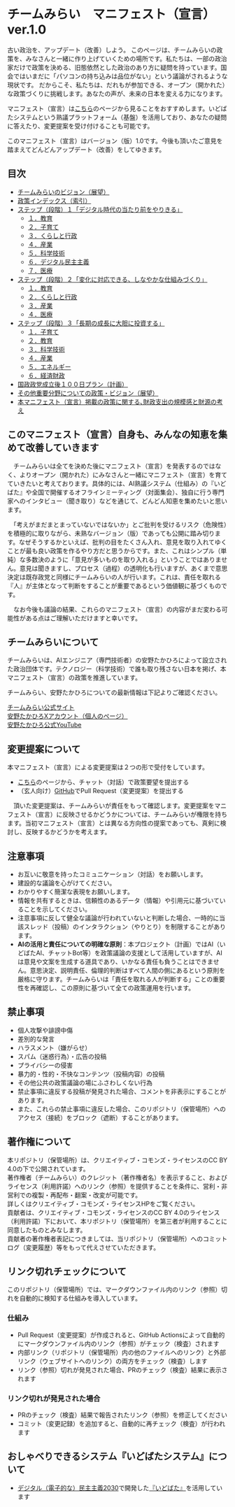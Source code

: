 # チームみらい　マニフェスト（宣言） ver.1.0

古い政治を、アップデート（改善）しよう。
このページは、チームみらいの政策を、みなさんと一緒に作り上げていくための場所です。私たちは、一部の政治家だけで政策を決める、旧態依然とした政治のあり方に疑問を持っています。国会ではいまだに「パソコンの持ち込みは品位がない」という議論がされるような現状です。
だからこそ、私たちは、だれもが参加できる、オープン（開かれた）な政策づくりに挑戦します。あなたの声が、未来の日本を変える力になります。

マニフェスト（宣言）は[こちら](https://policy.team-mir.ai/view/README.md)のページから見ることをおすすめします。いどばたシステムという熟議プラットフォーム（基盤）を活用しており、あなたの疑問に答えたり、変更提案を受け付けることも可能です。

このマニフェスト（宣言）はバージョン（版）1.0です。今後も頂いたご意見を踏まえてどんどんアップデート（改善）をしてゆきます。

## 目次

* [チームみらいのビジョン（展望）](01_チームみらいのビジョン.md)  
* [政策インデックス（索引）](02_政策インデックス.md)  
* [ステップ（段階）１「デジタル時代の当たり前をやりきる」](10_ステップ１「デジタル時代の当たり前をやりきる」.md)  
  * [１．教育](11_ステップ１教育.md)  
  * [２．子育て](12_ステップ１子育て.md)  
  * [３．くらしと行政](13_ステップ１くらしと行政.md)  
  * [４．産業](14_ステップ１産業.md)  
  * [５．科学技術](15_ステップ１科学技術.md)  
  * [６．デジタル民主主義](16_ステップ１デジタル民主主義.md)  
  * [７．医療](17_ステップ１医療.md)  
* [ステップ（段階）２「変化に対応できる、しなやかな仕組みづくり」](20_ステップ２「変化に対応できるしなやかな仕組みづくり」.md)  
  * [１．教育](21_ステップ２教育.md)  
  * [２．くらしと行政](22_ステップ２くらしと行政.md)  
  * [３．産業](23_ステップ２産業.md)  
  * [４．医療](24_ステップ２医療.md)  
* [ステップ（段階）３「長期の成長に大胆に投資する」](30_ステップ３「長期の成長に大胆に投資する」.md)  
  * [１．子育て](31_ステップ３子育て.md)  
  * [２．教育](32_ステップ３教育.md)  
  * [３．科学技術](33_ステップ３科学技術.md)  
  * [４．産業](34_ステップ３産業.md)  
  * [５．エネルギー](35_ステップ３エネルギー.md)  
  * [６．経済財政](36_ステップ３経済財政.md)  
* [国政政党成立後１００日プラン（計画）](40_国政政党成立後100日プラン.md)  
* [その他重要分野についての政策・ビジョン（展望）](50_国政のその他重要分野.md)
* [本マニフェスト（宣言）掲載の政策に関する､財政支出の規模感と財源の考え](70_本マニフェスト掲載の政策に関する､財政支出の規模感と財源の考え.md)


## このマニフェスト（宣言）自身も、みんなの知恵を集めて改善していきます

　チームみらいは全てを決めた後にマニフェスト（宣言）を発表するのではなく、よりオープン（開かれた）にみなさんと一緒にマニフェスト（宣言）を育てていきたいと考えております。具体的には、AI熟議システム（仕組み）の『いどばた』や全国で開催するオフラインミーティング（対面集会）、独自に行う専門家へのインタビュー（聞き取り）などを通じて、どんどん知恵を集めたいと思います。

　「考えがまだまとまっていないではないか」とご批判を受けるリスク（危険性）を積極的に取りながら、未熟なバージョン（版）であっても公開に踏み切ります。なぜそうするかといえば、批判の目をたくさん入れ、意見を取り入れてゆくことが最も良い政策を作るやり方だと思うからです。また、これはシンプル（単純）な多数決のように「意見が多いものを取り入れる」ということではありません。意見は聞きますし、プロセス（過程）の透明化も行いますが、あくまで意思決定は既存政党と同様にチームみらいの人が行います。これは、責任を取れる『人』が主体となって判断をすることが重要であるという価値観に基づくものです。

　なお今後も議論の結果、これらのマニフェスト（宣言）の内容がまだ変わる可能性がある点はご理解いただけますと幸いです。

## チームみらいについて

チームみらいは、AIエンジニア（専門技術者）の安野たかひろによって設立された政治団体です。テクノロジー（科学技術）で誰も取り残さない日本を掲げ、本マニフェスト（宣言）の政策を推進しています。

チームみらい、安野たかひろについての最新情報は下記よりご確認ください。

[チームみらい公式サイト](https://team-mir.ai/)  
[安野たかひろXアカウント（個人のページ）](https://x.com/takahiroanno)  
[安野たかひろ公式YouTube](https://www.youtube.com/@%E5%AE%89%E9%87%8E%E8%B2%B4%E5%8D%9A)

## 変更提案について

本マニフェスト（宣言）による変更提案は２つの形で受付をしています。

* [こちら](https://policy.team-mir.ai/view/README.md)のページから、チャット（対話）で政策要望を提出する  
* （玄人向け）[GitHub](https://github.com/team-mirai/policy/pulls)でPull Request（変更提案）を提出する

　頂いた変更提案は、チームみらいが責任をもって確認します。変更提案をマニフェスト（宣言）に反映させるかどうかについては、チームみらいが権限を持ちます。当初マニフェスト（宣言）とは異なる方向性の提案であっても、真剣に検討し、反映するかどうかを考えます。

## 注意事項

* お互いに敬意を持ったコミュニケーション（対話）をお願いします。  
* 建設的な議論を心がけてください。  
* わかりやすく簡潔な表現をお願いします。  
* 情報を共有するときは、信頼性のあるデータ（情報）や引用元に基づいていることを示してください。  
* 注意事項に反して健全な議論が行われていないと判断した場合、一時的に当該スレッド（投稿）のインタラクション（やりとり）を制限することがあります。
* **AIの活用と責任についての明確な原則**：本プロジェクト（計画）ではAI（いどばたAI、チャットBot等）を政策議論の支援として活用していますが、AIは意見や文案を生成する道具であり、いかなる責任も負うことはできません。意思決定、説明責任、倫理的判断はすべて人間の側にあるという原則を厳格に守ります。チームみらいは「責任を取れる人が判断する」ことの重要性を再確認し、この原則に基づいて全ての政策運用を行います。

## 禁止事項

* 個人攻撃や誹謗中傷  
* 差別的な発言  
* ハラスメント（嫌がらせ）  
* スパム（迷惑行為）・広告の投稿  
* プライバシーの侵害  
* 暴力的・性的・不快なコンテンツ（投稿内容）の投稿  
* その他公共の政策議論の場にふさわしくない行為  
* 禁止事項に違反する投稿が発見された場合、コメントを非表示にすることがあります。  
* また、これらの禁止事項に違反した場合、このリポジトリ（保管場所）へのアクセス（接続）をブロック（遮断）することがあります。

## 著作権について

本リポジトリ（保管場所）は、クリエイティブ・コモンズ・ライセンスのCC BY 4.0の下で公開されています。  
著作権者（チームみらい）のクレジット（著作権者名）を表示すること、およびライセンス（利用許諾）へのリンク（参照）を提供することを条件に、営利・非営利での複製・再配布・翻案・改変が可能です。  
詳しくはクリエイティブ・コモンズ・ライセンスHPをご覧ください。  
貢献者は、クリエイティブ・コモンズ・ライセンスのCC BY 4.0のライセンス（利用許諾）下において、本リポジトリ（保管場所）を第三者が利用することに同意したものとみなします。  
貢献者の著作権者表記につきましては、当リポジトリ（保管場所）へのコミットログ（変更履歴）等をもって代えさせていただきます。

## リンク切れチェックについて

このリポジトリ（保管場所）では、マークダウンファイル内のリンク（参照）切れを自動的に検知する仕組みを導入しています。

### 仕組み

- Pull Request（変更提案）が作成されると、GitHub Actionsによって自動的にマークダウンファイル内のリンク（参照）がチェック（検査）されます
- 内部リンク（リポジトリ（保管場所）内の他のファイルへのリンク）と外部リンク（ウェブサイトへのリンク）の両方をチェック（検査）します
- リンク（参照）切れが発見された場合、PRのチェック（検査）結果に表示されます

### リンク切れが発見された場合

- PRのチェック（検査）結果で報告されたリンク（参照）を修正してください
- コミット（変更記録）を追加すると、自動的に再チェック（検査）が行われます

## おしゃべりできるシステム『いどばたシステム』について

- [デジタル（電子的な）民主主義2030](https://dd2030.org)で開発した[『いどばた』](https://github.com/digitaldemocracy2030/idobata/)を活用しています
